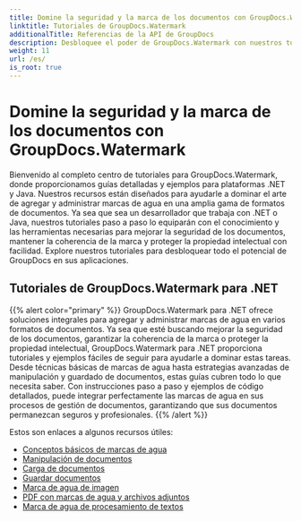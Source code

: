 ```yaml
---
title: Domine la seguridad y la marca de los documentos con GroupDocs.Watermark
linktitle: Tutoriales de GroupDocs.Watermark
additionalTitle: Referencias de la API de GroupDocs
description: Desbloquee el poder de GroupDocs.Watermark con nuestros tutoriales de .NET y Java. Domine las técnicas de marcas de agua para la seguridad de documentos y la creación de marcas.
weight: 11
url: /es/
is_root: true
---
```


# Domine la seguridad y la marca de los documentos con GroupDocs.Watermark


Bienvenido al completo centro de tutoriales para GroupDocs.Watermark, donde proporcionamos guías detalladas y ejemplos para plataformas .NET y Java. Nuestros recursos están diseñados para ayudarle a dominar el arte de agregar y administrar marcas de agua en una amplia gama de formatos de documentos. Ya sea que sea un desarrollador que trabaja con .NET o Java, nuestros tutoriales paso a paso lo equiparán con el conocimiento y las herramientas necesarias para mejorar la seguridad de los documentos, mantener la coherencia de la marca y proteger la propiedad intelectual con facilidad. Explore nuestros tutoriales para desbloquear todo el potencial de GroupDocs en sus aplicaciones.


## Tutoriales de GroupDocs.Watermark para .NET
{{% alert color="primary" %}}
GroupDocs.Watermark para .NET ofrece soluciones integrales para agregar y administrar marcas de agua en varios formatos de documentos. Ya sea que esté buscando mejorar la seguridad de los documentos, garantizar la coherencia de la marca o proteger la propiedad intelectual, GroupDocs.Watermark para .NET proporciona tutoriales y ejemplos fáciles de seguir para ayudarle a dominar estas tareas. Desde técnicas básicas de marcas de agua hasta estrategias avanzadas de manipulación y guardado de documentos, estas guías cubren todo lo que necesita saber. Con instrucciones paso a paso y ejemplos de código detallados, puede integrar perfectamente las marcas de agua en sus procesos de gestión de documentos, garantizando que sus documentos permanezcan seguros y profesionales.
{{% /alert %}}

Estos son enlaces a algunos recursos útiles:
 
- [Conceptos básicos de marcas de agua](./net/watermarking-basics/)
- [Manipulación de documentos](./net/document-manipulation/)
- [Carga de documentos](./net/document-loadings/)
- [Guardar documentos](./net/document-savings/)
- [Marca de agua de imagen](./net/image-watermarkings/)
- [PDF con marcas de agua y archivos adjuntos](./net/pdf-watermarking-attachments/)
- [Marca de agua de procesamiento de textos](./net/word-processing-watermarkings/)
